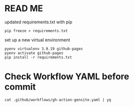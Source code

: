 # READ ME 

updated requirements.txt with pip

    pip freeze > requirements.txt

set up a new virtual environment

    pyenv virtualenv 3.9.19 github-pages
    pyenv activate github-pages
    pip install -r requirements.txt

# Check Workflow YAML before commit

    cat .github/workflows/gh-action-gensite.yaml | yq
